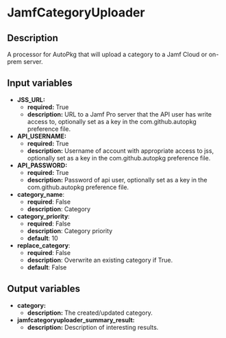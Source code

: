 # JamfCategoryUploader

## Description

A processor for AutoPkg that will upload a category to a Jamf Cloud or on-prem server.

## Input variables

- **JSS_URL:**
  - **required:** True
  - **description:** URL to a Jamf Pro server that the API user has write access to, optionally set as a key in the com.github.autopkg preference file.
- **API_USERNAME:**
  - **required:** True
  - **description:** Username of account with appropriate access to jss, optionally set as a key in the com.github.autopkg preference file.
- **API_PASSWORD:**
  - **required:** True
  - **description:** Password of api user, optionally set as a key in the com.github.autopkg preference file.
- **category_name**:
  - **required**: False
  - **description**: Category
- **category_priority**:
  - **required**: False
  - **description**: Category priority
  - **default**: 10
- **replace_category**:
  - **required**: False
  - **description**: Overwrite an existing category if True.
  - **default**: False

## Output variables

- **category:**
  - **description:** The created/updated category.
- **jamfcategoryuploader_summary_result:**
  - **description:** Description of interesting results.
